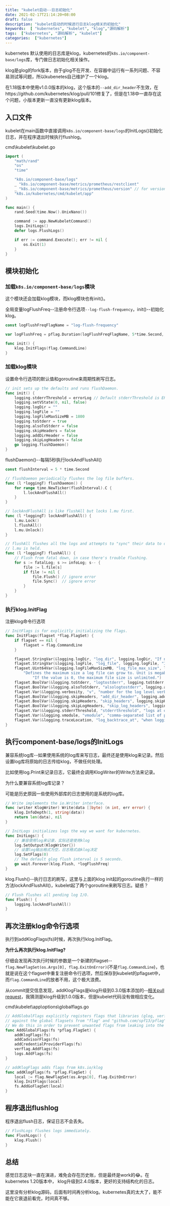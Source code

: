 ```yaml
---
title: "kubelet启动--日志初始化"
date: 2021-02-17T21:14:20+08:00
draft: false
description: "kubelet启动的时候进行日志klog相关的初始化"
keywords:  [ "kubernetes", "kubelet", "klog","源码解析"]
tags:  ["kubernetes", "源码解析", "kubelet"]
categories:  ["kubernetes"]
---
```


kubernetes 默认使用的日志库是klog，kubernetes的`k8s.io/component-base/logs`库，专门做日志初始化相关操作。

klog是glog的fork版本，由于glog不在开发、在容器中运行有一系列问题、不容易测试等问题，所以kubenetes自己维护了一个klog。<!--more--> 

在1.18版本中使用v1.0.0版本的klog，这个版本的`--add_dir_header`不生效，在https://github.com/kubernetes/klog/pull/101修复了，但是在1.18中一直存在这个问题，小版本更新一直没有更新klog版本。

## 入口文件

kubelet在main函数中直接调用`k8s.io/component-base/logs`的InitLogs()初始化日志，并在程序退出时候执行flushlog。

cmd\kubelet\kubelet.go

```go
import (
	"math/rand"
	"os"
	"time"

	"k8s.io/component-base/logs"
	_ "k8s.io/component-base/metrics/prometheus/restclient"
	_ "k8s.io/component-base/metrics/prometheus/version" // for version metric registration
	"k8s.io/kubernetes/cmd/kubelet/app"
)

func main() {
	rand.Seed(time.Now().UnixNano())

	command := app.NewKubeletCommand()
	logs.InitLogs()
	defer logs.FlushLogs()

	if err := command.Execute(); err != nil {
		os.Exit(1)
	}
}
```

## 模块初始化

### 加载`k8s.io/component-base/logs`模块

这个模块还会加载klog模块，而klog模块也有init()。

全局变量logFlushFreq--注册命令行选项`--log-flush-frequency`，init()--初始化klog。

```go
const logFlushFreqFlagName = "log-flush-frequency"

var logFlushFreq = pflag.Duration(logFlushFreqFlagName, 5*time.Second, "Maximum number of seconds between log flushes")

func init() {
	klog.InitFlags(flag.CommandLine)
}
```



### 加载klog模块

设置命令行选项的默认值和goroutine来周期性刷写日志。

```go
// init sets up the defaults and runs flushDaemon.
func init() {
	logging.stderrThreshold = errorLog // Default stderrThreshold is ERROR.
	logging.setVState(0, nil, false)
	logging.logDir = ""
	logging.logFile = ""
	logging.logFileMaxSizeMB = 1800
	logging.toStderr = true
	logging.alsoToStderr = false
	logging.skipHeaders = false
	logging.addDirHeader = false
	logging.skipLogHeaders = false
	go logging.flushDaemon()
}
```

flushDaemon()--每隔5秒执行lockAndFlushAll()

```go
const flushInterval = 5 * time.Second

// flushDaemon periodically flushes the log file buffers.
func (l *loggingT) flushDaemon() {
	for range time.NewTicker(flushInterval).C {
		l.lockAndFlushAll()
	}
}

// lockAndFlushAll is like flushAll but locks l.mu first.
func (l *loggingT) lockAndFlushAll() {
	l.mu.Lock()
	l.flushAll()
	l.mu.Unlock()
}

// flushAll flushes all the logs and attempts to "sync" their data to disk.
// l.mu is held.
func (l *loggingT) flushAll() {
	// Flush from fatal down, in case there's trouble flushing.
	for s := fatalLog; s >= infoLog; s-- {
		file := l.file[s]
		if file != nil {
			file.Flush() // ignore error
			file.Sync()  // ignore error
		}
	}
}
```

### 执行klog.InitFlag

注册klog命令行选项

```go
// InitFlags is for explicitly initializing the flags.
func InitFlags(flagset *flag.FlagSet) {
	if flagset == nil {
		flagset = flag.CommandLine
	}

	flagset.StringVar(&logging.logDir, "log_dir", logging.logDir, "If non-empty, write log files in this directory")
	flagset.StringVar(&logging.logFile, "log_file", logging.logFile, "If non-empty, use this log file")
	flagset.Uint64Var(&logging.logFileMaxSizeMB, "log_file_max_size", logging.logFileMaxSizeMB,
		"Defines the maximum size a log file can grow to. Unit is megabytes. "+
			"If the value is 0, the maximum file size is unlimited.")
	flagset.BoolVar(&logging.toStderr, "logtostderr", logging.toStderr, "log to standard error instead of files")
	flagset.BoolVar(&logging.alsoToStderr, "alsologtostderr", logging.alsoToStderr, "log to standard error as well as files")
	flagset.Var(&logging.verbosity, "v", "number for the log level verbosity")
	flagset.BoolVar(&logging.skipHeaders, "add_dir_header", logging.addDirHeader, "If true, adds the file directory to the header")
	flagset.BoolVar(&logging.skipHeaders, "skip_headers", logging.skipHeaders, "If true, avoid header prefixes in the log messages")
	flagset.BoolVar(&logging.skipLogHeaders, "skip_log_headers", logging.skipLogHeaders, "If true, avoid headers when opening log files")
	flagset.Var(&logging.stderrThreshold, "stderrthreshold", "logs at or above this threshold go to stderr")
	flagset.Var(&logging.vmodule, "vmodule", "comma-separated list of pattern=N settings for file-filtered logging")
	flagset.Var(&logging.traceLocation, "log_backtrace_at", "when logging hits line file:N, emit a stack trace")
}
```



## 执行component-base/logs的InitLogs

兼容系统log库--如果使用系统的log库来写日志，最终还是使用klog来记录。然后设置log库将原始的日志传给klog，不做任何处理。

比如使用log.Print来记录日志，它最终会调用KlogWriter的Write方法来记录。

为什么要兼容系统log库记录？

可能是历史原因一些使用外部库的日志使用的是系统的log库。

```go
// Write implements the io.Writer interface.
func (writer KlogWriter) Write(data []byte) (n int, err error) {
	klog.InfoDepth(1, string(data))
	return len(data), nil
}

// InitLogs initializes logs the way we want for kubernetes.
func InitLogs() {
	// 兼容使用log来记录，实际还是使用klog
	log.SetOutput(KlogWriter{})
	// 设置log输出格式为空，日志格式由klog决定
	log.SetFlags(0)
	// The default glog flush interval is 5 seconds.
	go wait.Forever(klog.Flush, *logFlushFreq)
}
```

klog.Flush()--执行日志的刷写，这里与上面的klog init起的goroutine执行一样的方法lockAndFlushAll()，kubelet起了两个goroutine来刷写日志。疑惑？

```go
// Flush flushes all pending log I/O.
func Flush() {
	logging.lockAndFlushAll()
}
```



## 再次注册klog命令行选项

执行到addKlogFlags(fs)时候，再次执行klog.InitFlag。

**为什么再次执行klog.InitFlag?**

仔细会发现再次执行时候的参数是一个新建的flagset--`flag.NewFlagSet(os.Args[0], flag.ExitOnError)`(不是`flag.CommandLine`)，也就是说在这个flagset中重复注册命令行选项，然后保存到kubelet的pflagset中，而`flag.CommandLine`的放者不用，这个极大浪费。

从commit提交信息发现，addKlogFlags是klog升级到0.3.0版本添加的--[相关pull request](https://github.com/kubernetes/kubernetes/pull/76474)，我猜测是klog升级到1.0.0版本，但是kubelet代码没有做相应变化。

cmd\kubelet\app\options\globalflags.go

```go
// AddGlobalFlags explicitly registers flags that libraries (glog, verflag, etc.) register
// against the global flagsets from "flag" and "github.com/spf13/pflag".
// We do this in order to prevent unwanted flags from leaking into the Kubelet's flagset.
func AddGlobalFlags(fs *pflag.FlagSet) {
	addKlogFlags(fs)
	addCadvisorFlags(fs)
	addCredentialProviderFlags(fs)
	verflag.AddFlags(fs)
	logs.AddFlags(fs)
}

// addKlogFlags adds flags from k8s.io/klog
func addKlogFlags(fs *pflag.FlagSet) {
	local := flag.NewFlagSet(os.Args[0], flag.ExitOnError)
	klog.InitFlags(local)
	fs.AddGoFlagSet(local)
}
```



## 程序退出flushlog

程序退出flush日志，保证日志不会丢失。

```go
// FlushLogs flushes logs immediately.
func FlushLogs() {
	klog.Flush()
}
```

## 总结

感觉日志这块一直在演进，难免会存在历史账，但是最终是work的😂。在kubernetes 1.20版本中， klog升级到2.4.0版本，更好的支持结构化的日志。

这里没有分析klog源码，后面有时间再分析klog。kubernetes真的太大了，能不能在它衰退前看完，时间真不够。